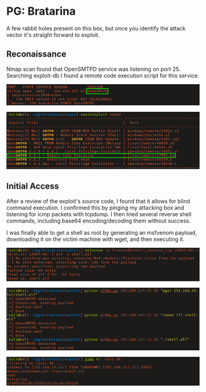 # PG: Bratarina

A few rabbit holes present on this box, but once you identify the attack vector
it's straight forward to exploit. 

## Reconaissance

Nmap scan found that OpenSMTPD service was listening on port 25. Searching
exploit-db I found a remote code execution script for this service. 

![OpenSMTPD service](screenshots/2022-11-16_16-22.png)

![Searchsploit results](screenshots/2022-11-16_15-51.png)

## Initial Access

After a review of the exploit's source code, I found that it allows for blind 
command execution. I confirmed this by pinging my attacking box and listening 
for icmp packets with tcpdump. I then tried several reverse shell commands, 
including base64 encoding/decoding them without success. 

I was finally able to get a shell as root by generating an msfvenom payload,
downloading it on the victim machine with wget, and then executing it. 

![Generating payload](screenshots/2022-11-16_16-13.png)

![Downloading and running payload](screenshots/2022-11-16_16-16.png)

![Proof of root shell](screenshots/root_proof.png)
